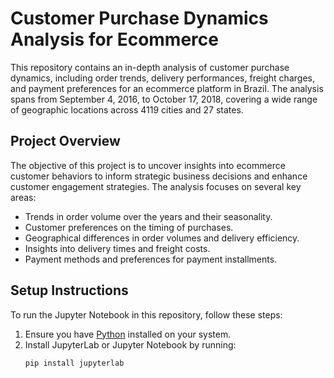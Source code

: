 # Customer Purchase Dynamics Analysis for Ecommerce

This repository contains an in-depth analysis of customer purchase dynamics, including order trends, delivery performances, freight charges, and payment preferences for an ecommerce platform in Brazil. The analysis spans from September 4, 2016, to October 17, 2018, covering a wide range of geographic locations across 4119 cities and 27 states.

## Project Overview

The objective of this project is to uncover insights into ecommerce customer behaviors to inform strategic business decisions and enhance customer engagement strategies. The analysis focuses on several key areas:

- Trends in order volume over the years and their seasonality.
- Customer preferences on the timing of purchases.
- Geographical differences in order volumes and delivery efficiency.
- Insights into delivery times and freight costs.
- Payment methods and preferences for payment installments.

## Setup Instructions

To run the Jupyter Notebook in this repository, follow these steps:

1. Ensure you have [Python](https://www.python.org/downloads/) installed on your system.
2. Install JupyterLab or Jupyter Notebook by running:
   ```
   pip install jupyterlab
   ```
